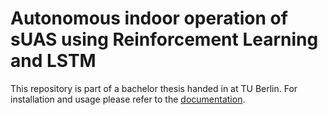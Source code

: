 # Autonomous indoor operation of sUAS using Reinforcement Learning and LSTM
This repository is part of a bachelor thesis handed in at TU Berlin. 
For installation and usage please refer to the [documentation](docs\Readme.md).